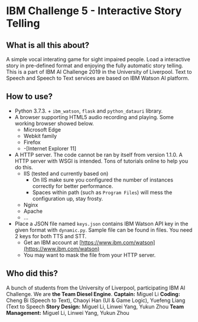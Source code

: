 # IBM Challenge 5 - Interactive Story Telling
## What is all this about?
A simple vocal interating game for sight impaired people. Load a interactive story in pre-defined format and enjoying the fully automatic story telling.
This is a part of IBM AI Challenge 2019 in the University of Liverpool.
Text to Speech and Speech to Text services are based on IBM Watson AI platform.
## How to use?
* Python 3.7.3. + `ibm_watson`, `flask` and `python_datauri` library.
* A browser supporting HTML5 audio recording and playing. Some working browser showed below.
  * Microsoft Edge
  * Webkit family
  * Firefox
  * -[Internet Explorer 11]
* A HTTP server. The code cannot be ran by itself from version 1.1.0. A HTTP server with WSGI is intended. Tons of tutorials online to help you do this.
  * IIS (tested and currently based on)
    * On IIS make sure you configured the number of instances correctly for better performance.
	* Spaces within path (such as `Program Files`) will mess the configuration up, stay frosty.
  * Nginx
  * Apache
  * ...
* Place a JSON file named `keys.json` contains IBM Watson API key in the given format with `dynamic.py`. Sample file can be found in files. You need 2 keys for both TTS and STT.
  * Get an IBM account at [https://www.ibm.com/watson](https://www.ibm.com/watson)
  * You may want to mask the file from your HTTP server.
## Who did this?
A bunch of students from the University of Liverpool, participating IBM AI Challenge.
We are **the Team Diesel Engine**.
**Captain:** Miguel Li
**Coding:** Cheng Bi (Speech to Text), Chaoyi Han (UI & Game Logic), Yuefeng Liang (Text to Speech
**Story Design:** Miguel Li, Linwei Yang, Yukun Zhou
**Team Management:** Miguel Li, Linwei Yang, Yukun Zhou